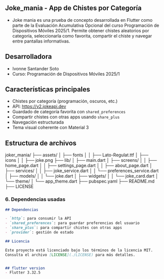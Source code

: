 ## Joke_mania - App de Chistes por Categoría
- Joke mania es una prueba de concepto desarrollada en Flutter como parte de la Evaluación Acumulativa Opcional del curso Programación de Dispositivos Móviles 2025/1. Permite obtener chistes aleatorios por categoría, seleccionarla como favorita, compartir el chiste y navegar entre pantallas informativas.

## Desarrolladora

- Ivonne Santander Soto
- Curso: Programación de Dispositivos Móviles 2025/1


## Características principales

- Chistes por categoría (programación, oscuros, etc.)
- API: https://v2.jokeapi.dev
- Guardado de categoría favorita con `shared_preferences`
- Compartir chistes con otras apps usando `share_plus`
- Navegación estructurada
- Tema visual coherente con Material 3

## Estructura de archivos


joker_mania/
├── assets/
│   ├── fonts
│   │   ├── Lato-Regulat.ttf
│   ├── icons
│   │   ├── joke.png
├── lib/
│   ├── main.dart
│   ├── screens/
│   │   ├── home_page.dart
│   │   ├── settings_page.dart
│   │   ├── about_page.dart
│   ├── services/
│   │   ├── joke_service.dart
│   │   └── preferences_service.dart
│   ├── models/
│   │   └── joke.dart
│   ├── widgets/
│   │   └── joke_card.dart
│   └── theme/
│       └── app_theme.dart
├── pubspec.yaml
├── README.md
├── LICENSE


### 6. **Dependencias usadas**
```markdown
## Dependencias

- `http`: para consumir la API
- `shared_preferences`: para guardar preferencias del usuario
- `share_plus`: para compartir chistes con otras apps
- `provider`: gestión de estado

## Licencia

Este proyecto está licenciado bajo los términos de la licencia MIT.  
Consulta el archivo [LICENSE](./LICENSE) para más detalles.


## flutter version
- Flutter 3.32.5